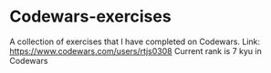 # Codewars-exercises
A collection of exercises that I have completed on Codewars. Link: https://www.codewars.com/users/rtjs0308
Current rank is 7 kyu in Codewars
